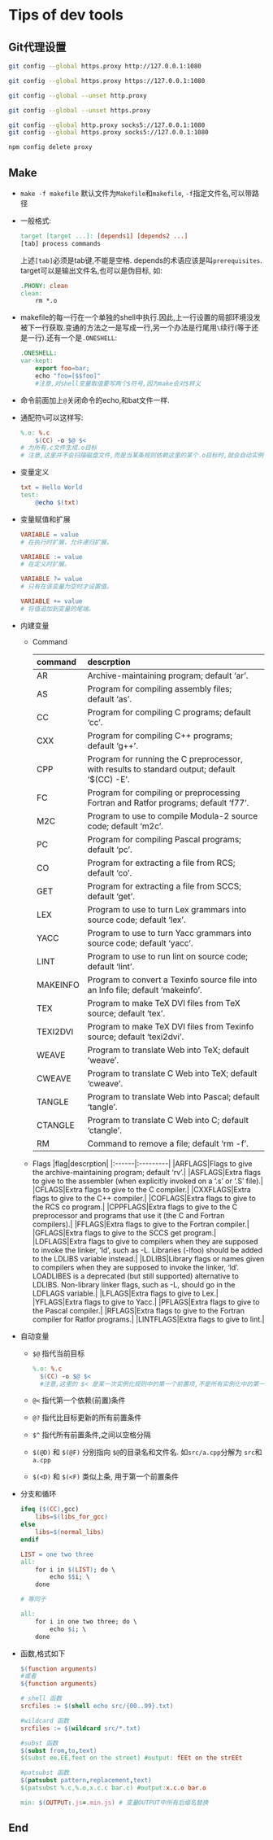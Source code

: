 # Tips of dev tools

## Git代理设置

```bash
git config --global https.proxy http://127.0.0.1:1080

git config --global https.proxy https://127.0.0.1:1080

git config --global --unset http.proxy

git config --global --unset https.proxy

git config --global http.proxy socks5://127.0.0.1:1080
git config --global https.proxy socks5://127.0.0.1:1080

npm config delete proxy
```

## Make

- `make -f makefile` 默认文件为`Makefile`和`makefile`, `-f`指定文件名,可以带路径
- 一般格式:

    ```makefile
    target [target ...]: [depends1] [depends2 ...]
    [tab] process commands
    ```

    上述`[tab]`必须是tab键,不能是空格. depends的术语应该是叫`prerequisites`.
    target可以是输出文件名,也可以是伪目标, 如:

    ```makefile
    .PHONY: clean
    clean:
        rm *.o
    ```

- makefile的每一行在一个单独的shell中执行.因此,上一行设置的局部环境没发被下一行获取.变通的方法之一是写成一行,另一个办法是行尾用`\`续行(等于还是一行).还有一个是`.ONESHELL`:

    ```makefile
    .ONESHELL:
    var-kept:
        export foo=bar;
        echo "foo=[$$foo]"
        #注意,对shell变量取值要写两个$符号,因为make会对$转义
    ```

- 命令前面加上`@`关闭命令的echo,和bat文件一样.
- 通配符`%`可以这样写:

    ```makefile
    %.o: %.c
        $(CC) -o $@ $<
    # 为所有.c文件生成.o目标
    # 注意,这里并不会扫描磁盘文件,而是当某条规则依赖这里的某个.o目标时,就会自动实例化一条这样的规则.
    ```

- 变量定义

    ```makefile
    txt = Hello World
    test:
        @echo $(txt)
    ```

- 变量赋值和扩展

    ```makefile
    VARIABLE = value
    # 在执行时扩展，允许递归扩展。

    VARIABLE := value
    # 在定义时扩展。

    VARIABLE ?= value
    # 只有在该变量为空时才设置值。

    VARIABLE += value
    # 将值追加到变量的尾端。
    ```

- 内建变量

  - Command

      |command|descrption|
      |:------|:---------|
      |AR|Archive-maintaining program; default ‘ar’.|
      |AS|Program for compiling assembly files; default ‘as’.|
      |CC|Program for compiling C programs; default ‘cc’.|
      |CXX|Program for compiling C++ programs; default ‘g++’.|
      |CPP|Program for running the C preprocessor, with results to standard output; default ‘$(CC) -E’.|
      |FC|Program for compiling or preprocessing Fortran and Ratfor programs; default ‘f77’.|
      |M2C|Program to use to compile Modula-2 source code; default ‘m2c’.|
      |PC|Program for compiling Pascal programs; default ‘pc’.|
      |CO|Program for extracting a file from RCS; default ‘co’.|
      |GET|Program for extracting a file from SCCS; default ‘get’.|
      |LEX|Program to use to turn Lex grammars into source code; default ‘lex’.|
      |YACC|Program to use to turn Yacc grammars into source code; default ‘yacc’.|
      |LINT|Program to use to run lint on source code; default ‘lint’.|
      |MAKEINFO|Program to convert a Texinfo source file into an Info file; default ‘makeinfo’.|
      |TEX|Program to make TeX DVI files from TeX source; default ‘tex’.|
      |TEXI2DVI|Program to make TeX DVI files from Texinfo source; default ‘texi2dvi’.|
      |WEAVE|Program to translate Web into TeX; default ‘weave’.|
      |CWEAVE|Program to translate C Web into TeX; default ‘cweave’.|
      |TANGLE|Program to translate Web into Pascal; default ‘tangle’.|
      |CTANGLE|Program to translate C Web into C; default ‘ctangle’.|
      |RM|Command to remove a file; default ‘rm -f’.|

  - Flags
      |flag|descrption|
      |:------|:---------|
      |ARFLAGS|Flags to give the archive-maintaining program; default ‘rv’.|
      |ASFLAGS|Extra flags to give to the assembler (when explicitly invoked on a ‘.s’ or ‘.S’ file).|
      |CFLAGS|Extra flags to give to the C compiler.|
      |CXXFLAGS|Extra flags to give to the C++ compiler.|
      |COFLAGS|Extra flags to give to the RCS co program.|
      |CPPFLAGS|Extra flags to give to the C preprocessor and programs that use it (the C and Fortran compilers).|
      |FFLAGS|Extra flags to give to the Fortran compiler.|
      |GFLAGS|Extra flags to give to the SCCS get program.|
      |LDFLAGS|Extra flags to give to compilers when they are supposed to invoke the linker, ‘ld’, such as -L. Libraries (-lfoo) should be added to the LDLIBS variable instead.|
      |LDLIBS|Library flags or names given to compilers when they are supposed to invoke the linker, ‘ld’. LOADLIBES is a deprecated (but still supported) alternative to LDLIBS. Non-library linker flags, such as -L, should go in the LDFLAGS variable.|
      |LFLAGS|Extra flags to give to Lex.|
      |YFLAGS|Extra flags to give to Yacc.|
      |PFLAGS|Extra flags to give to the Pascal compiler.|
      |RFLAGS|Extra flags to give to the Fortran compiler for Ratfor programs.|
      |LINTFLAGS|Extra flags to give to lint.|

- 自动变量
  - `$@` 指代当前目标

      ```makefile
      %.o: %.c
        $(CC) -o $@ $<
        #注意,这里的 $< 是某一次实例化规则中的第一个前置项,不是所有实例化中的第一个,别搞混了.
      ```

  - `@<` 指代第一个依赖(前置)条件
  - `@?` 指代比目标更新的所有前置条件
  - `$^` 指代所有前置条件,之间以空格分隔
  - `$(@D)` 和 `$(@F)` 分别指向 `$@`的目录名和文件名. 如`src/a.cpp`分解为 `src`和`a.cpp`
  - `$(<D)` 和 `$(<F)` 类似上条, 用于第一个前置条件

- 分支和循环

    ```makefile
    ifeq ($(CC),gcc)
        libs=$(libs_for_gcc)
    else
        libs=$(normal_libs)
    endif

    LIST = one two three
    all:
        for i in $(LIST); do \
            echo $$i; \
        done

    # 等同于

    all:
        for i in one two three; do \
            echo $i; \
        done
    ```

- 函数,格式如下

    ```makefile
    $(function arguments)
    #或者
    ${function arguments}

    # shell 函数
    srcfiles := $(shell echo src/{00..99}.txt)

    #wildcard 函数
    srcfiles := $(wildcard src/*.txt)

    #subst 函数
    $(subst from,to,text)
    $(subst ee,EE,feet on the street) #output: fEEt on the strEEt

    #patsubst 函数
    $(patsubst pattern,replacement,text)
    $(patsubst %.c,%.o,x.c.c bar.c) #output:x.c.o bar.o

    min: $(OUTPUT:.js=.min.js) # 变量OUTPUT中所有后缀名替换


    ```

## End

